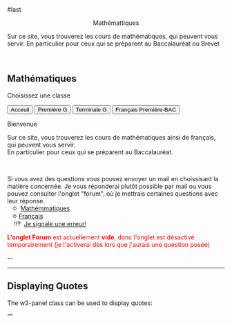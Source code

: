 <html>
 <head><title>Mathématiques</title>
    <meta charset="utf-8"/>
    <link href="style.css" rel="stylesheet" type="text/css"/>
     <link href="cit.css" rel="stylesheet" type="text/css"/>
     <script src="cit.js" data-import=""></script>
    <meta name="viewport" content="width=device-width, initial-scale=1">
    <link rel="stylesheet" href="https://www.w3schools.com/w3css/4/w3.css">
    <meta name="viewport" content="width=device-width, initial-scale=1">
    
<meta name="viewport" content="width=device-width, initial-scale=1">
<link rel="stylesheet" href="https://www.w3schools.com/w3css/4/w3.css">
<link rel="stylesheet" href="https://www.w3schools.com/w3css/4/w3.css">
#last 

<meta name="viewport" content="width=device-width, initial-scale=1" />
<link rel="stylesheet" href="https://www.w3schools.com/w3css/4/w3.css" />

<meta name="viewport" content="width=device-width, initial-scale=1">
<link rel="stylesheet" href="https://www.w3schools.com/w3css/4/w3.css">


 <style>
 .collapsible {
  background-color:#313131;
  color: white;
  cursor: pointer;
  padding: 18px;
  width: 100%;
  border: none;
  text-align: left;
  outline: none;
  font-size: 15px;
 }
 .active, .collapsible:hover {
    background-color: #313131;
 }
 .content {
    padding: 0 18px;
    display: none;
    overflow: hidden;
    background-color:#313131;
 }
 </style>
 </head>
 <body>
 <center><p id="para2">Mathémattiques</p></center>
 <p id="para3">Sur ce site, vous trouverez les cours de mathématiques, qui peuvent vous servir. En particulier pour ceux qui se préparent au Baccalauréat ou Brevet</p>
 <br>
<div class="w3-container">
  <h2>Mathématiques </h2>
  <p>Choisissez une classe</p>
</div>
 

<div class="w3-bar w3-black">
  <button class="w3-bar-item w3-button tablink w3-red" onclick="openCity(event,'Ac')">Acceuil</button>
  <!--<button class="w3-bar-item w3-button tablink" onclick="openCity(event,'Six')">Sixième</button>
 <button class="w3-bar-item w3-button tablink" onclick="openCity(event,'Cinq')">Cinquième</button>
  <button class="w3-bar-item w3-button tablink" onclick="openCity(event,'Quatre')">Quatrième</button>
 <button class="w3-bar-item w3-button tablink" onclick="openCity(event,'Trois')">Troisième</button>
  <button class="w3-bar-item w3-button tablink" onclick="openCity(event,'Seconde')">Seconde</button>-->
  <button class="w3-bar-item w3-button tablink" onclick="openCity(event,'Première')">Première G</button>
  <button class="w3-bar-item w3-button tablink" onclick="openCity(event,'Terminale')">Terminale G</button>
  <button class="w3-bar-item w3-button tablink" onclick="openCity(event,'Français')">Français Première-BAC</button>
  <!-- <button class="w3-bar-item w3-button tablink" onclick="openCity(event,'Info')">Informatique</button>-->
</div>
 <div id="Ac" class="w3-container city">
   <p id="para2">Bienvenue</p>
  <p id="para3">Sur ce site, vous trouverez les cours de mathématiques ainsi de français, qui peuvent vous servir.<br /> En particulier pour ceux qui se préparent au Baccalauréat.</p>
 <br />
  <div id="center">
  <p id="para33">Si vous avez des questions vous pouvez envoyer un mail en choissisant la matière concernée. Je vous réponderai plutôt possible par mail ou vous pouvez consulter l'onglet "forum", où je mettrais certaines questions avec leur réponse. 
  <br />&nbsp;&nbsp;&nbsp;⯑ &nbsp;<a title="Question" href="mailto:ozcelebialican2005@gmail.com?subject=J'ai une question%5BMat%5D&amp;body=Ma%20question%20se%20porte%20sur%20les%20mathématiques%20(ne%20changez%20pas%20l'objet%20du%20mail).">Mathémmatiques</a>
  <br />&nbsp;&nbsp;&nbsp;⯑&nbsp;<a title="Question" href="mailto:ozcelebialican2005@gmail.com?subject=J'ai une question%5BFR%5D&amp;body=Ma%20question%20se%20porte%20sur%20le%20français%20 (ne%20changez%20pas%20l'objet%20du%20mail).">Français</a>
  <br /> &nbsp;&nbsp;&nbsp; ‼‽ &nbsp;<a title="Signaler une erreur" href="mailto:ozcelebialican2005@gmail.com?subject=%5BErreur%5D&amp;body=Ma%20question%20se%20porte%20sur%20le%20français%20 (ne%20changez%20pas%20l'objet%20du%20mail).%0ADans%20l'onglet:%0ANom%20du%20fichier:%0AErreur:">Je signale une erreur!</a>
  </p></div>
  <p><font style="color:red"><b>L'onglet Forum</b> est actuellement <b>vide</b>, donc l'onglet est désactivé temporairement (je l'activerai dès lors que j'aurais une question posée)</font></p>
  <p>--</p> 
  <hr />
 </div>

<div class="w3-container">
  <h2>Displaying Quotes</h2>
  <p>The w3-panel class can be used to display quotes:</p>

  <div class="w3-panel w3-leftbar w3-light-grey">
<div onclick='expand_to_fullscreen(this)' class="container-sm expandable" style="max-width:800px">
<div id="quote-zone" class="mt-5 mb-3 rainbow-text"> 
    <div>
        <span id="quote-author"></span>   
        <span id="quote-navigation">
            <i class="bi bi-sm bi-caret-left" onclick="event.stopPropagation(); previous_quote()" tippy="précédente"></i>
            <span id="numero-citation"></span> 
            <i class="bi bi-sm bi-copy" onclick="event.stopPropagation(); copy_quote_to_clipboard()" tippy="copier"></i>
            <i class="bi bi-sm bi-caret-right" onclick="event.stopPropagation(); next_quote()" tippy="suivante"></i>
        </span>
    </div>    
    <div><q id="quote-text"></q></div>
</div>
</div>
  </div>
</div>
<script>
// Data
var quotes_list_old = [
    ["Si la vue d'un bureau encombré évoque un esprit encombré, alors que penser d'un bureau vide.","Albert Einstein"],
    ["Seules deux choses sont infinies : l'univers et la stupidité de l'homme. Et encore, je ne suis pas certain de l'infinité de l'univers.","Albert Einstein"],
    ["Il ne faut pas compter sur ceux qui ont créé les problèmes pour les résoudre.","Albert Einstein"],  
    ["Je ne sais pas quelles seront les armes de la Troisième Guerre mondiale, mais celles de la Quatrième seront des pierres et des bâtons.","Albert Einstein"],
    ["La vie, c'est comme une bicyclette, il faut avancer pour ne pas perdre l'équilibre.","Albert Einstein"],
    ["La laïcité signifie que dans la société nous sommes définis par notre citoyenneté, et en aucun cas par notre religion.","Abd al Malik"],
    ["Un des secrets du bonheur est de demander beaucoup à soi-même et peu aux autres.","Gertrud von Le Fort"],
    ["Deciding what not to do is as important as deciding what to do.","Steve Jobs"],
    ["Avant internet, on pensait que toute cette stupidité collective était due à un manque d'accès à l'information ? Bon ben apparemment c'était pas ça le problème !", "?"],
    ["J'ai grandi avec les auteurs comme avec des grands frères, ils sont devenus mes tuteurs.","Abd al Malik"],
    ["Le monde est dangereux à vivre ! Non pas tant à cause de ceux qui font le mal, mais à cause de ceux qui regardent et laissent faire.","Albert Einstein"],
    ["On a traité de rêveurs et d'utopistes tous ceux qui, dans l'histoire, ont fait bouger les choses.","Abd al Malik"]
]

var quotes_list = [
    ["La vie est telle une pièce de théâtre, mais sans répétitions. Alors chantez, pleurez, dansez, riez et vivez avant que le rideau ne se ferme et que la pièce ne se termine sans applaudissements.", "Charlie Chaplin"],
    ["Sans culture historique, sans culture politique, on ne peut que s'égarer.", "Edgar Morin"],
    ["Tout le monde savait que c'était impossible, jusqu'à ce qu'un imbécile qui l'ignore se présente et le fasse.", "Albert Einstein"],
    ["Le professeur ouvre la porte, mais tu dois entrer seul.","Proverbe Chinois"],  
    ["Tout le monde est un génie. Mais si vous jugez un poisson sur ses capacités à grimper à un arbre, il passera sa vie à croire qu'il est stupide.","Albert Einstein"],
    ["Triste époque que celle où il est plus difficile de briser un préjugé qu'un atome.","Albert Einstein"],
    ["Celui qui croit en une croissance infinie dans un monde fini, est soit un fou soit un économiste.","Albert Einstein"],
    ["On ne peut pas remplir une coupe déjà pleine.", "Avatar"],
    ["Il paraît que la crise rend les riches plus riches et les pauvres plus pauvres. Je ne vois pas en quoi c'est une crise. Depuis que je suis petit, c'est comme ça.","Coluche"],
    ["L'ignorance mène à la peur, la peur mène à la haine et la haine conduit à la violence. Voilà l'équation.","Averroès"],
    ["Pour critiquer les gens, il faut les connaître et pour les connaître, il faut les aimer.","Coluche"],  
    ["De tous ceux qui n'ont rien à dire, les plus agréables sont ceux qui se taisent.","Coluche"],  
    ["Dans la vie, y'a pas de grands, y'a pas de petits. La bonne longueur pour les jambes, c'est quand les pieds touchent par terre.","Coluche"], 
    ["La responsabilité de chacun implique deux actes : vouloir savoir et oser dire.","Abbé Pierre"],
    ["Mes amis, retenez ceci, il n'y a ni mauvaises herbes ni mauvais hommes. Il n'y a que de mauvais cultivateurs.","Victor Hugo"],
    ["La liberté commence où l'ignorance finit.","Victor Hugo"],
    ["Mal nommer les choses, c'est ajouter au malheur du monde.","Albert Camus"],
    ["Un bon croquis vaut mieux qu'un long discours.","Napoléon 1er"],
    ["Notre époque se caractérise par la profusion des moyens et la confusion des intentions.","Albert Einstein"],
    ["When you say 'I don't care about the right to privacy because I have nothing to hide', that is no difference than saying 'I don't care about freedom of speech because I have nothing to say'.","Edward Snowden"],
    ["Nous sommes comme des nains assis sur des épaules de géants.","Bernard de Chartres"],
    ["L'amitié naît d'une mutuelle estime et s'entretient moins par les bienfaits que par l'honnêteté.","Etienne de La Boétie"],
    ["N'ouvre la bouche que si tu es sûr que ce que tu vas dire est plus beau que le silence.","Proverbe Arabe"],
    ["La liberté des uns s'arrête où commence celle des autres.","Proverbe Français"],
    ["La simplicité est la sophistication suprême.","Leonardo da Vinci"],
    ["Les hommes naissent et demeurent libres et égaux en droits. Les distinctions sociales ne peuvent être fondées que sur l'utilité commune.","Article 1er de La Déclaration des Droits de l'Homme et du Citoyen"],
    ["Le secret du bonheur ne réside pas dans la recherche de plus, mais dans le développement de la capacité à profiter de moins.", "Socrate"],
    ["On n'enseigne pas ce que l'on sait ou ce que l'on croit savoir : on n'enseigne et on ne peut enseigner que ce que l'on est !","Jean Jaurès"],
    ["Il ne faut avoir aucun regret pour le passé, aucun remords pour le présent, et une confiance inébranlable pour l'avenir.", "Jean Jaurès"],
    ["La France ne peut accueillir toute la misère du monde, mais elle doit savoir en prendre fidèlement sa part.", "Michel Rocard"],
    ["À l'école, ils m'ont demandé ce que je voulais être quand je serai grand. J'ai répondu heureux. Ils m'ont dit que je n'avais pas compris la question. J'ai répondu qu'ils n'avaient pas compris la vie.", "John Lennon"],
    ["Le futur appartient à ceux qui croient en la beauté de leur rêves.", "Eleanor Roosevelt"],
    ["Rien ne s'est fait de grand qui ne soit une espérance exagérée.", "Jules Verne"],
    ["I never lose. I either win or learn.", "Nelson Mandela"],
    ["May yours choices reflect your hopes, not your fears.", "Nelson Mandela"],
    ["It always seems impossible until it's done.", "Nelson Mandela"],
    ["Quand le dernier arbre aura été abattu - Quand la dernière rivière aura été empoisonnée - Alors on saura que l'argent ne se mange pas.", "Geronimo"],
    ["Le courage, c'est d'agir et de se donner aux grandes causes sans savoir quelle récompense réserve à notre effort l'univers profond.", "Jean Jaurès"],
    ["Le plus grand bonheur est celui que l'on trouve en servant les autres.", "Martin Luther King Jr."],
    ["On n'apporte rien au monde en se dévalorisant. C'est en laissant briller notre propre lumière que nous donnons inconsciemment aux autres le pouvoir d'en faire autant.", "Marianne Williamson"]
];

// Functiosns
function mix_quotes(tab) {
    var i_citation, j_citation, tmp;
    for (i_citation = tab.length - 1; i_citation > 0; i_citation--) {
        j_citation = Math.floor(Math.random() * (i_citation + 1));
        tmp = tab[i_citation];
        tab[i_citation] = tab[j_citation];
        tab[j_citation] = tmp;}
    return tab;}

function load_quote() {
    document.getElementById("quote-text").innerHTML = quotes_list[i_citation][0];
    document.getElementById("quote-author").innerHTML = quotes_list[i_citation][1];
    document.getElementById("numero-citation").innerHTML = (i_citation+1)+"/"+quotes_list.length;
}

function next_quote() {
    i_citation = (i_citation + 1) % quotes_list.length;
    document.getElementById("quote-text").innerHTML = quotes_list[i_citation][0];
    document.getElementById("quote-author").innerHTML = quotes_list[i_citation][1];
    document.getElementById("numero-citation").innerHTML = (i_citation+1)+"/"+quotes_list.length;
}

function automatic_next_quote() {
    next_quote();
    setTimeout(automatic_next_quote,20000);
}

function previous_quote() {
    
    i_citation = (i_citation - 1) % quotes_list.length;
    if (i_citation == -1) { i_citation =quotes_list.length-1}
    document.getElementById("quote-text").innerHTML = quotes_list[i_citation][0];
    document.getElementById("quote-author").innerHTML = quotes_list[i_citation][1];
    document.getElementById("numero-citation").innerHTML = (i_citation+1)+"/"+quotes_list.length;}

function copy_quote_to_clipboard() {
    let text = document.getElementById("quote-text").innerHTML + " - " + document.getElementById("quote-author").innerHTML;
    navigator.clipboard.writeText(text);
    notifier("success", `Citation copiée<br/>dans le presse papier.`, 5);
}

// Main program
quotes_list = mix_quotes(quotes_list);
var i_citation = 0;
load_quote();
setTimeout(automatic_next_quote,20000);

</script> 
<style>
/* ---------------------------------------------------------------- */
/* Citations */
@keyframes rainbowText {
    0% { color: hsl(240, 100%, 50%); } /* Bleu */
    10% { color: hsl(280, 100%, 50%); } /* Violet */
    20% { color: hsl(305, 100%, 40%); } /* Magenta */
    30% { color: hsl(0, 100%, 50%); } /* Rouge */
    40% { color: hsl(34, 100%, 50%); } /* Orange */
    50% { color: hsl(60, 100%, 40%); } /* Jaune */
    60% { color: hsl(109, 100%, 40%); } /* Vert */
    70% { color: hsl(180, 100%, 40%); } /* Cyan */
    80% { color: hsl(240, 100%, 50%); } /* Bleu */
    100% { color: hsl(240, 100%, 50%); } /* Bleu */
}

.rainbow-text {
    transition-duration: 1s;
    animation: rainbowText 100s linear infinite;
}

#quote-text {
    min-height: 2em;
    font-style: italic;
}

#quote-author {
    font-weight: bold;
}

#quote-navigation {
    float: right;
    text-align: right;
    cursor:pointer;   
}

#quote-zone {
    transition: color 1s;
    width: 100%;
    min-height: 90px;
    border-radius: 10px;
    padding: 20px;
}


  <p id="para2">-</p>
  <p>--</p> 
  <hr>
</div>
<!--
<div id="Six" class="w3-container city">
    <p id="para2">-</p>
    <p>--</p> 
 <hr> 
</div>
<div id="Cinq" class="w3-container city">
    <p id="para2">-</p>
    <p>--</p> 
  <hr>
</div>
<div id="Quatre" class="w3-container city">
    <p id="para2">-</p>
    <p>--</p> 
  <hr>
</div>
<div id="Tois" class="w3-container city" tyle="display:none">
    <p id="para2">-</p>
    <p>--</p> 
  <hr>
</div>
<div id="Seconde" class="w3-container city" tyle="display:none">
    <p id="para2">-</p>
    <p>--</p> 
  <hr>
</div>
<div id="Première" class="w3-container city" style="display:none">
  <p id="para2">-</p>
  <p>--</p> 
  <hr>
</div>-->




<div id="Terminale" class="w3-container city" style="display:none">
 <p id="para1">Terminale Générale</p>
 <div class="w3-container">

 <button onclick="myFunction('Demo1')" class="w3-button w3-block w3-white w3-left-align"><p id="para6">📁  Equations différentielles</p></button>
  <div id="Demo1" class="w3-hide w3-container w3-light-grey">
    <ul>
      <li><a href="mat/Tle/ED/Cours-equations_differentielles.pdf" dowload=""><p id="para4">📄   Cours-Equations differentielles</p></a></li>
      <li><a href="mat/Tle/ED/TD-equations_differentielles.pdf" dowload=""><p id="para4">📄   TD-Equations differentielles</p></a></li>
      <li><a href="mat/Tle/ED/TD-equations_differentielles-correction.pdf" dowload=""><p id="para4">📄   Correction-Equations differentielles</p></a></li>
   </ul>
   </div>

   <button onclick="myFunction('Demo2')" class="w3-button w3-block w3-white w3-left-align">Open Section 2</button>
  <div id="Demo2" class="w3-hide w3-container w3-light-grey">
    <p>
     <ul>
      <li><a href="mat/Tle/ED/Cours-equations_differentielles.pdf" dowload=""><p id="para4">Cours-Equations differentielles</p></a></li>
      <li><a href="mat/Tle/ED/TD-equations_differentielles.pdf" dowload=""><p id="para4">TD-Equations differentielles</p></a></li>
      <li><a href="mat/Tle/ED/TD-equations_differentielles-correction.pdf" dowload=""><p id="para4">Correction-Equations differentielles</p></a></li>
   </ul></p>
</div>

   
   
   </div>
  <p></p>
  <hr>
</div>

<div id="Français" class="w3-container city" style="display:none">
  <center><p id="para1">Français- Première - BAC</p></center>
  <div id="center">
  <p id="para3" style="border: 1px solid black; padding: 10px;"> ⨝Je vous conseille vivement utiliser <a href="https://cnrtl.fr/definition/"><font sytle="color:#0000FF;"><u>CNRTL</u></font></a>, un dictionnaire en ligne (une référence de pluparts des proffesseur) ou si vous ne vous maîtrisez pas la langue française :<a href="https://www.wordreference.com/fr/"><font sytle="color:#0000FF;"><u>WordReference</u></font></a>
  <br> ⨝ Vous avez, dans les fichier ci-dessus, certaines questions (signalées par "¿" en début des questions).<br> Je vous invite à réfléchir à ses questions qui peuvent être très utiles pour la compréhension de certains passages ou pour une dissertation.
  <br>⨝ ⨝ S pour "Séance"</p></div>
  <p id="para2">- Programme officiel- Français pour  2024-2025</p>
    <ul>
        <li><a href="fr/2024-2025-G.pdf" dowload=""><p id="para4">Les œuvres au programme de Première Générale</p></a></li>
        <li><p id="para4"><a href="fr/2024-2025-T.pdf" dowload="">Les œuvres au programme de Première Technologique</a></p></li> 
    </ul>
    <p id="para2">-Arthur RIMBAUD, <i>Cahier de Douai</i></p>
        <ul>
            <li><a href="fr/Douai/Rimbaud-Cahier_de_Douai.pdf" dowload=""><p id="para4">Présentation de l'œuvre-S1</p></a></li>
            <!--<li><a href="fr/" dowland=""><p id="para4">Biographie de l'auteur-2</p></a></li>-->
        </ul>    
    <p id="para2">-Abbé Prévost, <i>Manon Lescaut</i></p>
        <ul>
            <li><a href="fr/Lescaut/Abbé_Prevost-Manon_Lescaut.pdf" dowload=""><p id="para4">Présentation de Parcours-S1</p></a></li>
            <li><a href="fr/Lescaut/ .pdf" dowload=""><p id="para4">Présentation de l'œuvre-S2</p></a></li>
            <li><a href="fr/Lescaut/Structure-Manon_Lescaut.pdf" dowload=""><p id="para4">Structure de l'œuvre-S3 </p></a></li>
            <li><a href="fr/Lescaut/Cit-Manon_Lescaut.pdf" dowload=""><p id="para4">Quelques citations -S4</p></a></li>
        </ul> 
        <!--<p id="para2">-Honoré de Balzac, <i>La Peau de chagrin</i></p>
        <ul>
            <li><a href="fr/Abbé_Prevost-Manon_Lescaut.pdf" dowload=""><p id="para4">Présentation de Parcours-1</p></a></li>
            <li><a href="fr/ .pdf" dowload=""><p id="para4">Présentation de l'œuvre-2</p></a></li>
         </ul>  
         <p id="para2">-Olympe de Gouges, <i>La Déclaration des droits de la femme et de la citoyenne</i></p>
        <ul>
            <li><a href="fr/DDFC/Olympe_de_Gouges-DDFC.pdf" dowload=""><p id="para4">Présentation de Parcours-1</p></a></li>
            <li><a href="fr/ .pdf" dowload=""><p id="para4">Présentation de l'œuvre-2</p></a></li>
         </ul>     -->
    <p id="para2">-Sujets de dissertation</p>
        <ul>
            <li><a href="fr/Douai/Dis-Cahier_de_Douai.pdf" dowland=""><p id="para4">Arthur RIMBAUD, <i> Cahier de Douai</i></p></a></li>
            <li><a href="fr/Chagrin/Dis-Peau_de_chagrin.pdf" dowland=""><p id="para4">Honoré de Balzac, <i>La Peau de chagrin</i></p></a> </li>
            <li><a href="fr/DDFC/Dis-DDFC.pdf" dowland=""><p id="para4">Olympe de Gouges, <i>Déclaration des droits de la femme et de la citoyenne </i></p></a> </li>
            <li><a href="fr/Lescaut/Dis-Manon_Lescaut.pdf" dowland=""><p id="para4">Abbé Prévost, <i>Manon Lescaut </i></p></a> </li>
            <li><a href="fr/sujet-de-BAC-2024.pdf" dowland=""><p id="para4">Sujets de Bac  de l'épreuve de 2024 </p></a> </li>
         </ul>
    <hr>
 </div>

 
<script>
function openCity(evt, cityName) {
  var i, x, tablinks;
  x = document.getElementsByClassName("city");
  for (i = 0; i < x.length; i++) {
    x[i].style.display = "none";
  }
  tablinks = document.getElementsByClassName("tablink");
  for (i = 0; i < x.length; i++) {
    tablinks[i].className = tablinks[i].className.replace(" w3-red", "");
  }
  document.getElementById(cityName).style.display = "block";
  evt.currentTarget.className += " w3-red";
}
</script>

<script>
function myFunction(id) {
  var x = document.getElementById(id);
  if (x.className.indexOf("w3-show") == -1) {
    x.className += " w3-show";
  } else { 
    x.className = x.className.replace(" w3-show", "");
  }
}
</script>
  

#last 
  <script>
function myFunction(id) {
  var x = document.getElementById(id);
  if (x.className.indexOf("w3-show") == -1) {
    x.className += " w3-show";
    x.previousElementSibling.className = 
    x.previousElementSibling.className.replace("w3-white", "w3-yellow");
  } else { 
    x.className = x.className.replace(" w3-show", "");
    x.previousElementSibling.className = 
    x.previousElementSibling.className.replace("w3-yellow", "w3-white");
  }
 }
</script>
 
  
  </script>
</script>
</body>
</html>